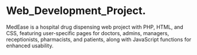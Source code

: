 # Web_Development_Project.
MedEase is a hospital drug dispensing web project with PHP, HTML, and CSS, featuring user-specific pages for doctors, admins, managers, receptionists, pharmacists, and patients, along with JavaScript functions for enhanced usability. 
